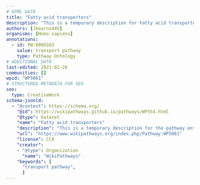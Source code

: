 ```yaml
---
# GPML DATA
title: "Fatty acid transporters"
description: "This is a temporary description for Fatty acid transporters"
authors: [Jkearns445]
organisms: [Homo sapiens]
annotations:
  - id: PW:0000103
    value: transport pathway
    type: Pathway Ontology
# ADDITIONAL DATA
last-edited: 2021-02-26
communities: []
wpid: "WP5061"
# STRUCTURED METADATA FOR SEO
seo:
  type: CreativeWork
schema-jsonld:
  - "@context": https://schema.org/
    "@id": https://wikipathways.github.io/pathways/WP554.html
    "@type": Dataset
    "name": "Fatty acid transporters"
    "description": "This is a temporary description for the pathway entitled: Fatty acid transporters"
    "url": "https://www.wikipathways.org/index.php/Pathway:WP5061"
    "license": CC0
    "creator":
    - "@type": Organization
      "name": "WikiPathways"
    "keywords": [
      "transport pathway",
      ]
---
```

